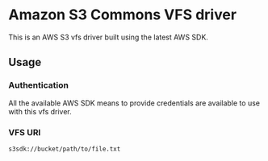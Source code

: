# Amazon S3 Commons VFS driver

This is an AWS S3 vfs driver built using the latest AWS SDK.

## Usage

### Authentication

All the available AWS SDK means to provide credentials are available to use with this vfs driver.

### VFS URI

```
s3sdk://bucket/path/to/file.txt
```